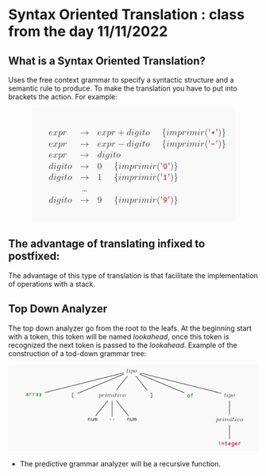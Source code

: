 # Syntax Oriented Translation : class from the day 11/11/2022

## What is a Syntax Oriented Translation?

Uses the free context grammar to specify a syntactic structure and a semantic rule to produce. To make the translation you have to put into brackets the action. For example:

<center>

![alt text](assets/syntax_translation_example.png "Syntax Translation Example")

</center>


## The advantage of translating infixed to postfixed:

The advantage of this type of translation is that facilitate the implementation of operations with a stack.

## Top Down Analyzer 

The top down analyzer go from the root to the leafs. At the beginning start with a token, this token will be named *lookahead*, once this token is recognized the next token is passed to the *lookahead*. Example of the construction of a tod-down grammar tree:

<center>

![alt text](assets/top-down_grammar_tree.png "Top-down Tree Example")

</center>

* The predictive grammar analyzer will be a recursive function.

